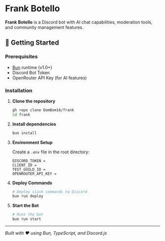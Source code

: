 # Frank Botello

**Frank Botello** is a Discord bot with AI chat capabilities, moderation tools, and community management features.

## 🚀 Getting Started

### Prerequisites

- [Bun](https://bun.sh/) runtime (v1.0+)
- Discord Bot Token
- OpenRouter API Key (for AI features)

### Installation

1. **Clone the repository**

   ```bash
   gh repo clone DomBom16/frank
   cd frank
   ```

2. **Install dependencies**

   ```bash
   bun install
   ```

3. **Environment Setup**

   Create a `.env` file in the root directory:

   ```env
   DISCORD_TOKEN =
   CLIENT_ID =
   TEST_GUILD_ID =
   OPENROUTER_API_KEY =
   ```

4. **Deploy Commands**

   ```bash
   # Deploy slash commands to Discord
   bun run deploy
   ```

5. **Start the Bot**
   ```bash
   # Runs the bot
   bun run start
   ```

---

_Built with ❤️ using Bun, TypeScript, and Discord.js_
